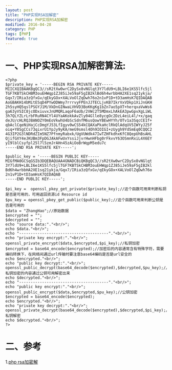 ```yaml
---
layout: post
title: "PHP实现RSA加解密"
description: PHP实现RSA加解密
modified: 2016-04-28
category: PHP
tags: [PHP]
featured: true
---
```


# 一、PHP实现RSA加解密算法:

	<?php  
	$private_key = '-----BEGIN RSA PRIVATE KEY-----  
	MIICXQIBAAKBgQC3//sR2tXw0wrC2DySx8vNGlqt3Y7ldU9+LBLI6e1KS5lfc5jl  
	TGF7KBTSkCHBM3ouEHWqp1ZJ85iJe59aF5gIB2klBd6h4wrbbHA2XE1sq21ykja/  
	Gqx7/IRia3zQfxGv/qEkyGOx+XALVoOlZqDwh76o2n1vP1D+tD3amHsK7QIDAQAB  
	AoGBAKH14bMitESqD4PYwODWmy7rrrvyFPEnJJTECLjvKB7IkrVxVDkp1XiJnGKH  
	2h5syHQ5qslPSGYJ1M/XkDnGINwaLVHVD3BoKKgKg1bZn7ao5pXT+herqxaVwWs6  
	ga63yVSIC8jcODxiuvxJnUMQRLaqoF6aUb/2VWc2T5MDmxLhAkEA3pwGpvXgLiWL  
	3h7QLYZLrLrbFRuRN4CYl4UYaAKokkAvZly04Glle8ycgOc2DzL4eiL4l/+x/gaq  
	deJU/cHLRQJBANOZY0mEoVkwhU4bScSdnfM6usQowYBEwHYYh/OTv1a3SqcCE1f+  
	qbAclCqeNiHajCcDmgYJ53LfIgyv0wCS54kCQAXaPkaHclRkQlAdqUV5IWYyJ25f  
	oiq+Y8SgCCs73qixrU1YpJy9yKA/meG9smsl4Oh9IOIGI+zUygh9YdSmEq0CQQC2  
	4G3IP2G3lNDRdZIm5NZ7PfnmyRabxk/UgVUWdk47IwTZHFkdhxKfC8QepUhBsAHL  
	QjifGXY4eJKUBm3FpDGJAkAFwUxYssiJjvrHwnHFbg0rFkvvY63OSmnRxiL4X6EY  
	yI9lblCsyfpl25l7l5zmJrAHn45zAiOoBrWqpM5edu7c  
	-----END RSA PRIVATE KEY-----';  
	 
	$public_key = '-----BEGIN PUBLIC KEY-----  
	MIGfMA0GCSqGSIb3DQEBAQUAA4GNADCBiQKBgQC3//sR2tXw0wrC2DySx8vNGlqt  
	3Y7ldU9+LBLI6e1KS5lfc5jlTGF7KBTSkCHBM3ouEHWqp1ZJ85iJe59aF5gIB2kl  
	Bd6h4wrbbHA2XE1sq21ykja/Gqx7/IRia3zQfxGv/qEkyGOx+XALVoOlZqDwh76o  
	2n1vP1D+tD3amHsK7QIDAQAB  
	-----END PUBLIC KEY-----';  
	  
	$pi_key =  openssl_pkey_get_private($private_key);//这个函数可用来判断私钥是否是可用的，可用返回资源id Resource id  
	$pu_key = openssl_pkey_get_public($public_key);//这个函数可用来判断公钥是否是可用的  
	$data = "ZhangHao";//原始数据  
	$encrypted = "";   
	$decrypted = "";   
	echo "source data:"."<br/>";
	echo $data."<br/>";
	echo "---------------------------------------"."<br/>";  
	echo "private key encrypt:"."<br/>";  
	openssl_private_encrypt($data,$encrypted,$pi_key);//私钥加密  
	$encrypted = base64_encode($encrypted);//加密后的内容通常含有特殊字符，需要编码转换下，在网络间通过url传输时要注意base64编码是否是url安全的  
	echo $encrypted."<br/>";  
	echo "public key decrypt:"."<br/>";  
	openssl_public_decrypt(base64_decode($encrypted),$decrypted,$pu_key);//私钥加密的内容通过公钥可用解密出来  
	echo $decrypted."<br/>";  
	echo "---------------------------------------"."<br/>";  
	echo "public key encrypt:"."<br/>";  
	openssl_public_encrypt($data,$encrypted,$pu_key);//公钥加密  
	$encrypted = base64_encode($encrypted);  
	echo $encrypted."<br/>";  
	echo "private key decrypt:"."<br/>";  
	openssl_private_decrypt(base64_decode($encrypted),$decrypted,$pi_key);//私钥解密  
	echo $decrypted."<br/>";  
	?>

# 二、参考

1.[php rsa加密解](http://blog.csdn.net/clh604/article/details/20224735)